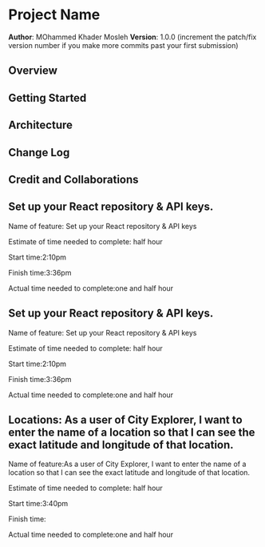 # Project Name

**Author**: MOhammed Khader Mosleh
**Version**: 1.0.0 (increment the patch/fix version number if you make more commits past your first submission)

## Overview
<!-- Provide a high level overview of what this application is and why you are building it, beyond the fact that it's an assignment for this class. (i.e. What's your problem domain?) -->

## Getting Started
<!-- What are the steps that a user must take in order to build this app on their own machine and get it running? -->

## Architecture
<!-- Provide a detailed description of the application design. What technologies (languages, libraries, etc) you're using, and any other relevant design information. -->

## Change Log
<!-- Use this area to document the iterative changes made to your application as each feature is successfully implemented. Use time stamps. Here's an example:

01-01-2001 4:59pm - Application now has a fully-functional express server, with a GET route for the location resource. -->

## Credit and Collaborations
<!-- Give credit (and a link) to other people or resources that helped you build this application. -->


## Set up your React repository & API keys.
Name of feature: Set up your React repository & API keys

Estimate of time needed to complete: half hour

Start time:2:10pm

Finish time:3:36pm

Actual time needed to complete:one and half hour


## Set up your React repository & API keys.
Name of feature: Set up your React repository & API keys

Estimate of time needed to complete: half hour

Start time:2:10pm

Finish time:3:36pm

Actual time needed to complete:one and half hour


## Locations: As a user of City Explorer, I want to enter the name of a location so that I can see the exact latitude and longitude of that location.

Name of feature:As a user of City Explorer, I want to enter the name of a location so that I can see the exact latitude and longitude of that location.

Estimate of time needed to complete: half hour

Start time:3:40pm

Finish time:

Actual time needed to complete:one and half hour